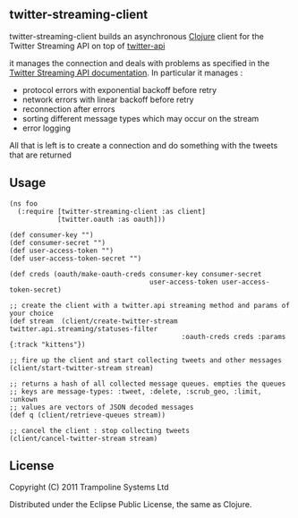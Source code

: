 ## twitter-streaming-client ##

twitter-streaming-client builds an asynchronous [Clojure](http://clojure.org) client for the Twitter Streaming API on 
top of [twitter-api](https://github.com/adamwynne/twitter-api)

it manages the connection and deals with problems as specified in the [Twitter Streaming API documentation](https://dev.twitter.com/docs/streaming-api/concepts#connecting). In particular it manages :

* protocol errors with exponential backoff before retry
* network errors with linear backoff before retry
* reconnection after errors
* sorting different message types which may occur on the stream
* error logging

All that is left is to create a connection and do something with the tweets that are returned

## Usage ##


    (ns foo
      (:require [twitter-streaming-client :as client]
                [twitter.oauth :as oauth]))

    (def consumer-key "")
    (def consumer-secret "")
    (def user-access-token "")
    (def user-access-token-secret "")

    (def creds (oauth/make-oauth-creds consumer-key consumer-secret
                                       user-access-token user-access-token-secret)

    ;; create the client with a twitter.api streaming method and params of your choice
    (def stream  (client/create-twitter-stream twitter.api.streaming/statuses-filter
                                               :oauth-creds creds :params {:track "kittens"})

    ;; fire up the client and start collecting tweets and other messages
    (client/start-twitter-stream stream)

    ;; returns a hash of all collected message queues. empties the queues
    ;; keys are message-types: :tweet, :delete, :scrub_geo, :limit, :unkown
    ;; values are vectors of JSON decoded messages
    (def q (client/retrieve-queues stream))

    ;; cancel the client : stop collecting tweets
    (client/cancel-twitter-stream stream)


## License ##

Copyright (C) 2011 Trampoline Systems Ltd

Distributed under the Eclipse Public License, the same as Clojure.
